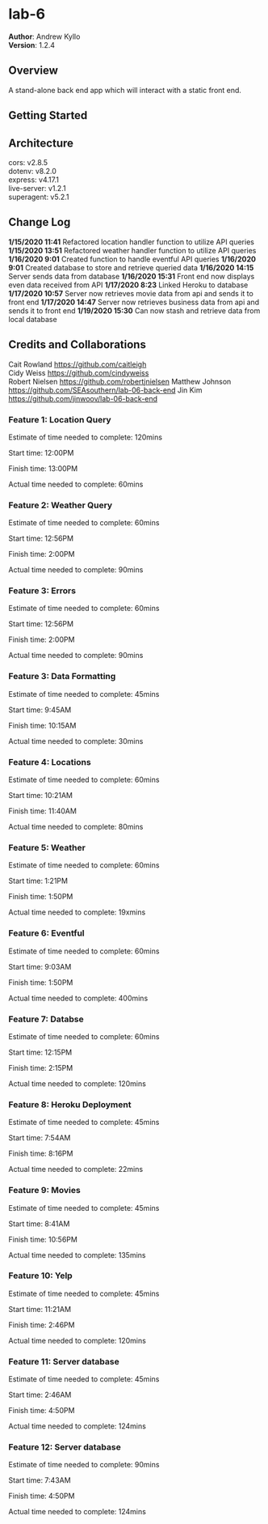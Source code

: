 # lab-6  

**Author**: Andrew Kyllo  
**Version**: 1.2.4

## Overview
A stand-alone back end app which will interact with a static front end.

## Getting Started
<!-- What are the steps that a user must take in order to build this app on their own machine and get it running? -->

## Architecture
cors: v2.8.5      
dotenv: v8.2.0      
express: v4.17.1       
live-server: v1.2.1         
superagent: v5.2.1      

## Change Log

**1/15/2020 11:41** Refactored location handler function to utilize API queries 
**1/15/2020 13:51** Refactored weather handler function to utilize API queries 
**1/16/2020 9:01**  Created function to handle eventful API queries
**1/16/2020 9:01**  Created database to store and retrieve queried data
**1/16/2020 14:15** Server sends data from database 
**1/16/2020 15:31** Front end now displays even data received from API
**1/17/2020 8:23** Linked Heroku to database
**1/17/2020 10:57** Server now retrieves movie data from api and sends it to front end
**1/17/2020 14:47** Server now retrieves business data from api and sends it to front end
**1/19/2020 15:30** Can now stash and retrieve data from local database



## Credits and Collaborations
Cait Rowland      https://github.com/caitleigh  
Cidy Weiss        https://github.com/cindyweiss  
Robert Nielsen    https://github.com/robertjnielsen
Matthew Johnson   https://github.com/SEAsouthern/lab-06-back-end
Jin Kim           https://github.com/jinwoov/lab-06-back-end


### Feature 1: Location Query

Estimate of time needed to complete: 120mins  

Start time: 12:00PM    

Finish time: 13:00PM  

Actual time needed to complete: 60mins  

### Feature 2: Weather Query

Estimate of time needed to complete: 60mins  

Start time: 12:56PM    

Finish time: 2:00PM  

Actual time needed to complete: 90mins  

### Feature 3: Errors

Estimate of time needed to complete: 60mins  

Start time: 12:56PM  

Finish time: 2:00PM  

Actual time needed to complete: 90mins  

### Feature 3: Data Formatting

Estimate of time needed to complete: 45mins  

Start time: 9:45AM  

Finish time: 10:15AM  

Actual time needed to complete: 30mins  

### Feature 4: Locations

Estimate of time needed to complete: 60mins  

Start time: 10:21AM 

Finish time: 11:40AM  

Actual time needed to complete: 80mins 

### Feature 5: Weather

Estimate of time needed to complete: 60mins  

Start time: 1:21PM  

Finish time: 1:50PM  

Actual time needed to complete: 19xmins 

### Feature 6: Eventful

Estimate of time needed to complete: 60mins  

Start time: 9:03AM  

Finish time: 1:50PM  

Actual time needed to complete: 400mins 

### Feature 7: Databse

Estimate of time needed to complete: 60mins  

Start time: 12:15PM  

Finish time: 2:15PM  

Actual time needed to complete: 120mins 

### Feature 8: Heroku Deployment

Estimate of time needed to complete: 45mins  

Start time: 7:54AM  

Finish time: 8:16PM  

Actual time needed to complete: 22mins 

### Feature 9: Movies

Estimate of time needed to complete: 45mins  

Start time: 8:41AM  

Finish time: 10:56PM  

Actual time needed to complete: 135mins 

### Feature 10: Yelp

Estimate of time needed to complete: 45mins  

Start time: 11:21AM  

Finish time: 2:46PM  

Actual time needed to complete: 120mins 

### Feature 11: Server database

Estimate of time needed to complete: 45mins  

Start time: 2:46AM  

Finish time: 4:50PM  

Actual time needed to complete: 124mins 

### Feature 12: Server database

Estimate of time needed to complete: 90mins  

Start time: 7:43AM  

Finish time: 4:50PM  

Actual time needed to complete: 124mins 